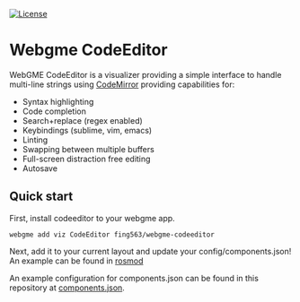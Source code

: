 [![License](https://img.shields.io/badge/license-MIT-blue.svg)](./LICENSE)

# Webgme CodeEditor
WebGME CodeEditor is a visualizer providing a simple interface to handle multi-line strings using [CodeMirror](codemirror.net) providing capabilities for:

* Syntax highlighting
* Code completion
* Search+replace (regex enabled)
* Keybindings (sublime, vim, emacs)
* Linting
* Swapping between multiple buffers
* Full-screen distraction free editing
* Autosave

## Quick start
First, install codeeditor to your webgme app.
```
webgme add viz CodeEditor fing563/webgme-codeeditor
```
Next, add it to your current layout and update your config/components.json! An example can be found in [rosmod](https://github.com/rosmod/webgme-rosmod)

An example configuration for components.json can be found in this repository at [components.json](./config/components.json).
